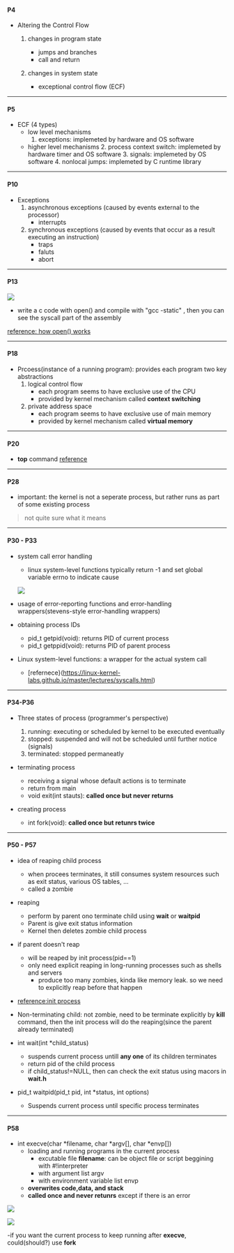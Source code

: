 
#### P4
- Altering the Control Flow
    1. changes in program state
        - jumps and branches
        - call and return
    
    2. changes in system state
        - exceptional control flow (ECF)

---

#### P5
- ECF (4 types)
    - low level mechanisms
        1. exceptions: implemeted by hardware and OS software
    - higher level mechanisms
        2. process context switch: implemeted by hardware timer and OS software
        3. signals: implemeted by OS software
        4. nonlocal jumps: implemeted by C runtime library

---

#### P10
- Exceptions
    1. asynchronous exceptions (caused by events external to the processor)
        - interrupts
    2. synchronous exceptions (caused by events that occur as a result executing an instruction)
        - traps
        - faluts
        - abort

---

#### P13

![](https://i.imgur.com/Lfif6Ue.png)

- write a c code with open() and compile with "gcc -static" , then you can see the syscall part of the assembly 

[reference: how open() works](https://0xax.gitbooks.io/linux-insides/SysCall/linux-syscall-5.html)

---

#### P18
- Prcoess(instance of a running program): provides each program two key abstractions
    1. logical control flow
        - each program seems to have exclusive use of the CPU
        - provided by kernel mechanism called **context switching**
    2. private address space
        - each program seems to have exclusive use of main memory
        - provided by kernel mechanism called **virtual memory**
        
---

#### P20
- **top** command
[reference](https://www.cyberciti.biz/faq/linux-find-process-name/)

---



#### P28
- important: the kernel is not a seperate process, but rather runs as part of some existing process
> not quite sure what it means

---

#### P30 - P33
- system call error handling
    - linux system-level functions typically return -1 and set global variable errno to indicate cause
    
    ![](https://i.imgur.com/XtURydh.png)

- usage of error-reporting functions and error-handling wrappers(stevens-style error-handling wrappers)


- obtaining process IDs
    - pid_t getpid(void): returns PID of current process
    - pid_t getppid(void): returns PID of parent process


- Linux system-level functions:  a wrapper for the actual system call
    - [refernece}(https://linux-kernel-labs.github.io/master/lectures/syscalls.html)

---

#### P34-P36
- Three states of process (programmer's perspective)
    1. running: executing or scheduled by kernel to be executed eventually
    2. stopped: suspended and will not be scheduled until further notice (signals)
    3. terminated: stopped permaneatly

- terminating process
    - receiving a signal whose default actions is to terminate
    - return from main
    - void exit(int stauts): **called once but never returns**
    
- creating process
    - int fork(void): **called once but retunrs twice**

---

#### P50 - P57
- idea of reaping child process
    - when procees terminates, it still consumes system resources such as exit status, various OS tables, ...
    - called a zombie
- reaping
    - perform by parent ono terminate child using **wait** or **waitpid**
    - Parent is give exit status information
    - Kernel then deletes zombie child process
- if parent doesn't reap
    - will be reaped by init process(pid==1)
    - only need explicit reaping in long-running processes such as shells and servers
        - produce too many zombies, kinda like memory leak. so we need to explicitly reap before that happen
- [reference:init process](https://stackoverflow.com/questions/20744200/how-is-the-init-process-started-in-the-linux-kernel)

- Non-terminating child: not zombie, need to be terminate explicitly by **kill** command, then the init process will do the reaping(since the parent already terminated)


- int wait(int *child_status)
    - suspends current process untill **any one** of its children terminates
    - return pid of the child process
    - if child_status!=NULL, then can check the exit status using macors in **wait.h**
- pid_t waitpid(pid_t pid, int *status, int options)
    - Suspends current process until specific process terminates

---

#### P58
- int execve(char *filename, char *argv[], char *envp[])
    - loading and running programs in the current process
        - excutable file **filename**: can be object file or script beggining with #!interpreter
        - with argument list argv
        - with environment variable list envp
    - **overwrites code,data, and stack**
    - **called once and never retunrs** except if there is an error

![](https://i.imgur.com/DPPS5AA.png)

![](https://i.imgur.com/R3jWqWW.png)

-if you want the current process to keep running after **execve**, could(should?) use **fork**

